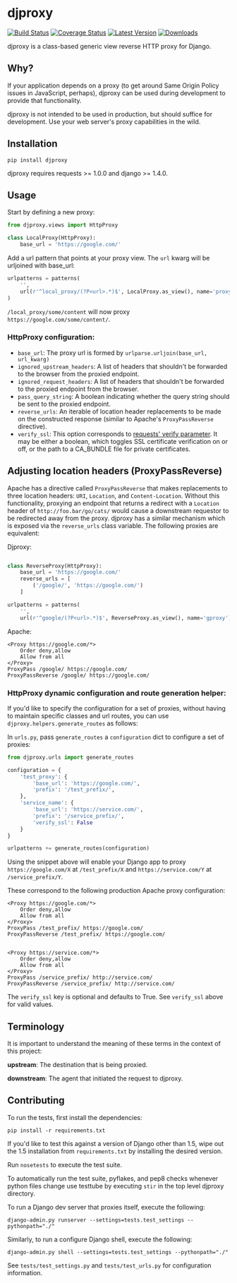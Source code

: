 # djproxy

[![Build Status](https://travis-ci.org/thomasw/djproxy.png)](https://travis-ci.org/thomasw/djproxy)
[![Coverage Status](https://coveralls.io/repos/thomasw/djproxy/badge.png?branch=master)](https://coveralls.io/r/thomasw/djproxy?branch=master)
[![Latest Version](https://pypip.in/v/djproxy/badge.png)](https://pypi.python.org/pypi/djproxy/)
[![Downloads](https://pypip.in/d/djproxy/badge.png)](https://pypi.python.org/pypi/djproxy/)

djproxy is a class-based generic view reverse HTTP proxy for Django.

## Why?

If your application depends on a proxy (to get around Same Origin Policy issues
in JavaScript, perhaps), djproxy can be used during development to provide that
functionality.

djproxy is not intended to be used in production, but should suffice for
development. Use your web server's proxy capabilities in the wild.

## Installation

```
pip install djproxy
```

djproxy requires requests >= 1.0.0 and django >= 1.4.0.

## Usage

Start by defining a new proxy:

```python
from djproxy.views import HttpProxy

class LocalProxy(HttpProxy):
    base_url = 'https://google.com/'
```

Add a url pattern that points at your proxy view. The `url` kwarg will be
urljoined with base_url:

```python
urlpatterns = patterns(
    '',
    url(r'^local_proxy/(?P<url>.*)$', LocalProxy.as_view(), name='proxy')
)
```

`/local_proxy/some/content` will now proxy `https://google.com/some/content/`.


### HttpProxy configuration:

* `base_url`: The proxy url is formed by
   `urlparse.urljoin(base_url, url_kwarg)`
* `ignored_upstream_headers`: A list of headers that shouldn't be forwarded
  to the browser from the proxied endpoint.
* `ignored_request_headers`: A list of headers that shouldn't be forwarded
  to the proxied endpoint from the browser.
* `pass_query_string`: A boolean indicating whether the query string should be
  sent to the proxied endpoint.
* `reverse_urls`: An iterable of location header replacements to be made on
  the constructed response (similar to Apache's `ProxyPassReverse` directive).
* `verify_ssl`: This option corresponds to [requests' verify parameter][1]. It
  may be either a boolean, which toggles SSL certificate verification on or off,
  or the path to a CA_BUNDLE file for private certificates.

## Adjusting location headers (ProxyPassReverse)

Apache has a directive called `ProxyPassReverse` that makes replacements to
three location headers: `URI`, `Location`, and `Content-Location`. Without this
functionality, proxying an endpoint that returns a redirect with a `Location`
header of `http://foo.bar/go/cats/` would cause a downstream requestor to be
redirected away from the proxy. djproxy has a similar mechanism which is
exposed via the `reverse_urls` class variable. The following proxies are
equivalent:

Djproxy:

```python

class ReverseProxy(HttpProxy):
    base_url = 'https://google.com/'
    reverse_urls = [
        ('/google/', 'https://google.com/')
    ]

urlpatterns = patterns(
    '',
    url(r'^google/(?P<url>.*)$', ReverseProxy.as_view(), name='gproxy')

```

Apache:

```
<Proxy https://google.com/*>
    Order deny,allow
    Allow from all
</Proxy>
ProxyPass /google/ https://google.com/
ProxyPassReverse /google/ https://google.com/
```

### HttpProxy dynamic configuration and route generation helper:

If you'd like to specify the configuration for a set of proxies, without
having to maintain specific classes and url routes, you can use
`djproxy.helpers.generate_routes` as follows:

In `urls.py`, pass `generate_routes` a `configuration` dict to configure a set
of proxies:

```python
from djproxy.urls import generate_routes

configuration = {
    'test_proxy': {
        'base_url': 'https://google.com/',
        'prefix': '/test_prefix/',
    },
    'service_name': {
        'base_url': 'https://service.com/',
        'prefix': '/service_prefix/',
        'verify_ssl': False
    }
}

urlpatterns += generate_routes(configuration)
```

Using the snippet above will enable your Django app to proxy
`https://google.com/X` at `/test_prefix/X` and
`https://service.com/Y` at `/service_prefix/Y`.

These correspond to the following production Apache proxy configuration:
```
<Proxy https://google.com/*>
    Order deny,allow
    Allow from all
</Proxy>
ProxyPass /test_prefix/ https://google.com/
ProxyPassReverse /test_prefix/ https://google.com/


<Proxy https://service.com/*>
    Order deny,allow
    Allow from all
</Proxy>
ProxyPass /service_prefix/ http://service.com/
ProxyPassReverse /service_prefix/ http://service.com/
```

The `verify_ssl` key is optional and defaults to True. See `verify_ssl` above
for valid values.
## Terminology

It is important to understand the meaning of these terms in the context of this
project:

**upstream**: The destination that is being proxied.

**downstream**: The agent that initiated the request to djproxy.

## Contributing

To run the tests, first install the dependencies:

```
pip install -r requirements.txt
```

If you'd like to test this against a version of Django other than 1.5, wipe out
the 1.5 installation from `requirements.txt` by installing the desired version.

Run `nosetests` to execute the test suite.

To automatically run the test suite, pyflakes, and pep8 checks whenever python
files change use testtube by executing `stir` in the top level djproxy
directory.

To run a Django dev server that proxies itself, execute the following:

```
django-admin.py runserver --settings=tests.test_settings --pythonpath="./"
```

Similarly, to run a configure Django shell, execute the following:

```
django-admin.py shell --settings=tests.test_settings --pythonpath="./"
```

See `tests/test_settings.py` and `tests/test_urls.py` for configuration
information.

[1]:http://docs.python-requests.org/en/latest/user/advanced/?highlight=verify#ssl-cert-verification
